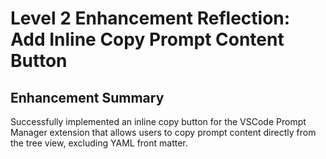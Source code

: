 # Level 2 Enhancement Reflection: Add Inline Copy Prompt Content Button

## Enhancement Summary
Successfully implemented an inline copy button for the VSCode Prompt Manager extension that allows users to copy prompt content directly from the tree view, excluding YAML front matter.
